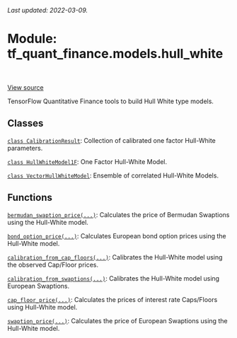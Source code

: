 <!--
This file is generated by a tool. Do not edit directly.
For open-source contributions the docs will be updated automatically.
-->

*Last updated: 2022-03-09.*

<div itemscope itemtype="http://developers.google.com/ReferenceObject">
<meta itemprop="name" content="tf_quant_finance.models.hull_white" />
<meta itemprop="path" content="Stable" />
</div>

# Module: tf_quant_finance.models.hull_white

<!-- Insert buttons and diff -->

<table class="tfo-notebook-buttons tfo-api" align="left">
</table>

<a target="_blank" href="https://github.com/google/tf-quant-finance/blob/master/tf_quant_finance/models/hull_white/__init__.py">View source</a>



TensorFlow Quantitative Finance tools to build Hull White type models.



## Classes

[`class CalibrationResult`](../../tf_quant_finance/models/hull_white/CalibrationResult.md): Collection of calibrated one factor Hull-White parameters.

[`class HullWhiteModel1F`](../../tf_quant_finance/models/hull_white/HullWhiteModel1F.md): One Factor Hull-White Model.

[`class VectorHullWhiteModel`](../../tf_quant_finance/models/hull_white/VectorHullWhiteModel.md): Ensemble of correlated Hull-White Models.

## Functions

[`bermudan_swaption_price(...)`](../../tf_quant_finance/models/hull_white/bermudan_swaption_price.md): Calculates the price of Bermudan Swaptions using the Hull-White model.

[`bond_option_price(...)`](../../tf_quant_finance/models/hull_white/bond_option_price.md): Calculates European bond option prices using the Hull-White model.

[`calibration_from_cap_floors(...)`](../../tf_quant_finance/models/hull_white/calibration_from_cap_floors.md): Calibrates the Hull-White model using the observed Cap/Floor prices.

[`calibration_from_swaptions(...)`](../../tf_quant_finance/models/hull_white/calibration_from_swaptions.md): Calibrates the Hull-White model using European Swaptions.

[`cap_floor_price(...)`](../../tf_quant_finance/models/hull_white/cap_floor_price.md): Calculates the prices of interest rate Caps/Floors using Hull-White model.

[`swaption_price(...)`](../../tf_quant_finance/models/hull_white/swaption_price.md): Calculates the price of European Swaptions using the Hull-White model.

